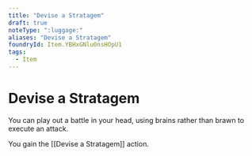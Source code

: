 ```yaml
---
title: "Devise a Stratagem"
draft: true
noteType: ":luggage:"
aliases: "Devise a Stratagem"
foundryId: Item.YBHxGNlu0nsHOpU1
tags:
  - Item
---
```


# Devise a Stratagem

You can play out a battle in your head, using brains rather than brawn to execute an attack.

You gain the [[Devise a Stratagem]] action.
